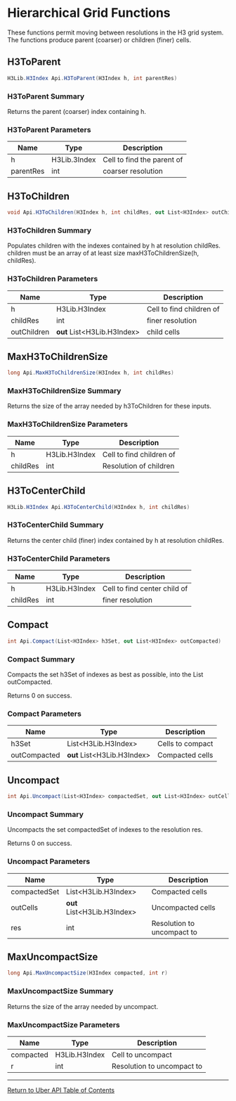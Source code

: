 # Hierarchical Grid Functions

These functions permit moving between resolutions in
the H3 grid system. The functions produce parent
(coarser) or children (finer) cells.

## H3ToParent

```c#
H3Lib.H3Index Api.H3ToParent(H3Index h, int parentRes)
```

### H3ToParent Summary

Returns the parent (coarser) index containing h.

### H3ToParent Parameters

| Name | Type | Description |
|------|------|-------------|
|h|H3Lib.3Index|Cell to find the parent of|
|parentRes|int|coarser resolution|

## H3ToChildren

```c#
void Api.H3ToChildren(H3Index h, int childRes, out List<H3Index> outChildren)
```

### H3ToChildren Summary

Populates children with the indexes contained by h at resolution
childRes. children must be an array of at least size
maxH3ToChildrenSize(h, childRes).

### H3ToChildren Parameters

| Name | Type | Description |
|------|------|-------------|
|h|H3Lib.H3Index|Cell to find children of|
|childRes|int|finer resolution|
|outChildren|**out** List&lt;H3Lib.H3Index&gt;|child cells|

## MaxH3ToChildrenSize

```c#
long Api.MaxH3ToChildrenSize(H3Index h, int childRes)
```

### MaxH3ToChildrenSize Summary

Returns the size of the array needed by h3ToChildren for these inputs.

### MaxH3ToChildrenSize Parameters

| Name | Type | Description |
|------|------|-------------|
|h|H3Lib.H3Index|Cell to find children of|
|childRes|int|Resolution of children|

## H3ToCenterChild

```c#
H3Lib.H3Index Api.H3ToCenterChild(H3Index h, int childRes)
```

### H3ToCenterChild Summary

Returns the center child (finer) index contained by h at resolution childRes.

### H3ToCenterChild Parameters

| Name | Type | Description |
|------|------|-------------|
|h|H3Lib.H3Index|Cell to find center child of|
|childRes|int|finer resolution|

## Compact

```c#
int Api.Compact(List<H3Index> h3Set, out List<H3Index> outCompacted)
```

### Compact Summary

Compacts the set h3Set of indexes as best as possible, into the List
outCompacted.

Returns 0 on success.

### Compact Parameters

| Name | Type | Description |
|------|------|-------------|
|h3Set|List&lt;H3Lib.H3Index&gt;|Cells to compact|
|outCompacted|**out** List&lt;H3Lib.H3Index&gt;|Compacted cells|

## Uncompact

```c#
int Api.Uncompact(List<H3Index> compactedSet, out List<H3Index> outCells, int res)
```

### Uncompact Summary

Uncompacts the set compactedSet of indexes to the resolution res.

Returns 0 on success.

### Uncompact Parameters

| Name | Type | Description |
|------|------|-------------|
|compactedSet|List&lt;H3Lib.H3Index&gt;|Compacted cells|
|outCells|**out** List&lt;H3Lib.H3Index&gt;|Uncompacted cells|
|res|int|Resolution to uncompact to|

## MaxUncompactSize

```c#
long Api.MaxUncompactSize(H3Index compacted, int r)
```

### MaxUncompactSize Summary

Returns the size of the array needed by uncompact.

### MaxUncompactSize Parameters

| Name | Type | Description |
|------|------|-------------|
|compacted|H3Lib.H3Index|Cell to uncompact|
|r|int|Resolution to uncompact to|

<hr>

[Return to Uber API Table of Contents](Uber-Api.md)
